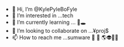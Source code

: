 - 👋 Hi, I’m @KylePyleBoFyle
- 👀 I’m interested in ...tech
- 🌱 I’m currently learning ... 🐇🕳️
- 💞️ I’m looking to collaborate on ...¥proj$
- 📫 How to reach me ...sumware 👣 🚀 🌎👽🤖🤘

<!---
KylePyleBoFyle is a ✨ special ✨ repository because its `README.md` (this file) appears on your GitHub profile.
You can click the Preview link to take a look at your changes.
--->

